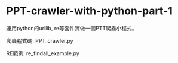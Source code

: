 # PPT-crawler-with-python-part-1
運用python的urllib, re等套件實做一個PTT爬蟲小程式。


爬蟲程式碼: PPT_crawler.py


RE範例: re_findall_example.py
